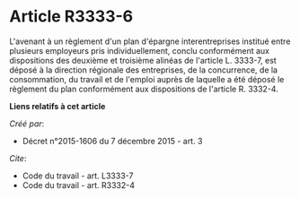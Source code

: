 # Article R3333-6

L'avenant à un règlement d'un plan d'épargne interentreprises institué entre plusieurs employeurs pris individuellement,
conclu conformément aux dispositions des deuxième et troisième alinéas de l'article L. 3333-7, est déposé à la direction
régionale des entreprises, de la concurrence, de la consommation, du travail et de l'emploi auprès de laquelle a été déposé
le règlement du plan conformément aux dispositions de l'article R. 3332-4.

**Liens relatifs à cet article**

_Créé par_:

  - Décret n°2015-1606 du 7 décembre 2015 - art. 3

_Cite_:

  - Code du travail - art. L3333-7
  - Code du travail - art. R3332-4
